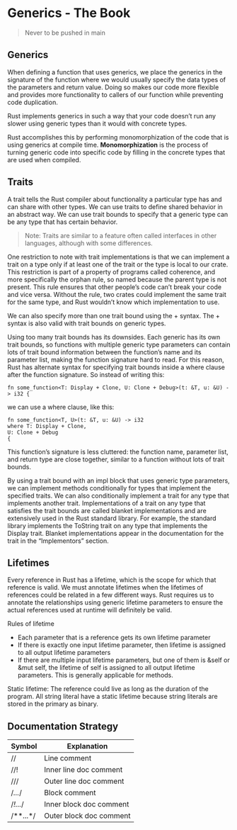 # Generics - The Book
> Never to be pushed in main

## Generics
When defining a function that uses generics, we place the generics in the signature of the function where we would usually specify the data types of the parameters and return value. Doing so makes our code more flexible and provides more functionality to callers of our function while preventing code duplication.

Rust implements generics in such a way that your code doesn’t run any slower using generic types than it would with concrete types.

Rust accomplishes this by performing monomorphization of the code that is using generics at compile time. **Monomorphization** is the process of turning generic code into specific code by filling in the concrete types that are used when compiled.

## Traits
A trait tells the Rust compiler about functionality a particular type has and can share with other types. We can use traits to define shared behavior in an abstract way. We can use trait bounds to specify that a generic type can be any type that has certain behavior.

> Note: Traits are similar to a feature often called interfaces in other languages, although with some differences.

One restriction to note with trait implementations is that we can implement a trait on a type only if at least one of the trait or the type is local to our crate. This restriction is part of a property of programs called coherence, and more specifically the orphan rule, so named because the parent type is not present. This rule ensures that other people’s code can’t break your code and vice versa. Without the rule, two crates could implement the same trait for the same type, and Rust wouldn’t know which implementation to use.

We can also specify more than one trait bound using the + syntax. The + syntax is also valid with trait bounds on generic types.

Using too many trait bounds has its downsides. Each generic has its own trait bounds, so functions with multiple generic type parameters can contain lots of trait bound information between the function’s name and its parameter list, making the function signature hard to read. For this reason, Rust has alternate syntax for specifying trait bounds inside a where clause after the function signature. So instead of writing this:
```
fn some_function<T: Display + Clone, U: Clone + Debug>(t: &T, u: &U) -> i32 {
```
we can use a where clause, like this:
```
fn some_function<T, U>(t: &T, u: &U) -> i32
where T: Display + Clone,
U: Clone + Debug
{
```

This function’s signature is less cluttered: the function name, parameter list, and return type are close together, similar to a function without lots of trait bounds.

By using a trait bound with an impl block that uses generic type parameters, we can implement methods conditionally for types that implement the specified traits. 
We can also conditionally implement a trait for any type that implements another trait. Implementations of a trait on any type that satisfies the trait bounds are called blanket implementations and are extensively used in the Rust standard library. For example, the standard library implements the ToString trait on any type that implements the Display trait. 
Blanket implementations appear in the documentation for the trait in the “Implementors” section.

## Lifetimes
Every reference in Rust has a lifetime, which is the scope for which that reference is valid. We must annotate lifetimes when the lifetimes of references could be related in a few different ways. Rust requires us to annotate the relationships using generic lifetime parameters to ensure the actual references used at runtime will definitely be valid.

Rules of lifetime
* Each parameter that is a reference gets its own lifetime parameter
* If there is exactly one input lifetime parameter, then lifetime is assigned to all output lifetime parameters
* If there are multiple input lifetime parameters, but one of them is &self or &mut self, the lifetime of self is assigned to all output lifetime parameters. This is generally applicable for methods.

Static lifetime: The reference could live as long as the duration of the program. All string literal have a static lifetime because string literals are stored in the primary as binary.

## Documentation Strategy

| Symbol    | 	Explanation            |
|-----------|-------------------------|
| //	       | Line comment            |
| //!	      | Inner line doc comment  |
| ///	      | Outer line doc comment  |
| /*...*/	  | Block comment           |
| /*!...*/	 | Inner block doc comment |
| /**...*/	 | Outer block doc comment |